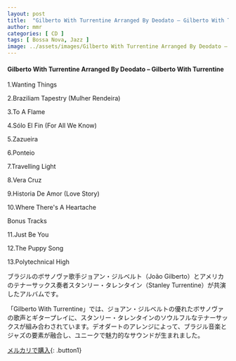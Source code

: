 ```yaml
---
layout: post
title:  "Gilberto With Turrentine Arranged By Deodato – Gilberto With Turrentine"
author: mmr
categories: [ CD ]
tags: [ Bossa Nova, Jazz ]
image: ../assets/images/Gilberto With Turrentine Arranged By Deodato – Gilberto With Turrentine.jpg
---
```


#### Gilberto With Turrentine Arranged By Deodato – Gilberto With Turrentine

1.Wanting Things

2.Braziliam Tapestry (Mulher Rendeira)

3.To A Flame

4.Sólo El Fin (For All We Know)

5.Zazueira

6.Ponteio

7.Travelling Light

8.Vera Cruz

9.Historia De Amor (Love Story)

10.Where There's A Heartache

Bonus Tracks

11.Just Be You

12.The Puppy Song

13.Polytechnical High

ブラジルのボサノヴァ歌手ジョアン・ジルベルト（João Gilberto）とアメリカのテナーサックス奏者スタンリー・タレンタイン（Stanley Turrentine）が共演したアルバムです。

「Gilberto With Turrentine」では、ジョアン・ジルベルトの優れたボサノヴァの歌声とギタープレイに、スタンリー・タレンタインのソウルフルなテナーサックスが組み合わされています。デオダートのアレンジによって、ブラジル音楽とジャズの要素が融合し、ユニークで魅力的なサウンドが生まれました。


[メルカリで購入](https://jp.mercari.com/item/m85811824288){: .button1}
